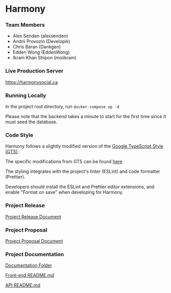 # Harmony

### Team Members

- Alex Senden (alexsenden)
- Andrii Provozin (Developik)
- Chris Baran (Dankgen)
- Edden Wong (EddenWong)
- Ikram Khan Shipon (moiikram)

### Live Production Server

https://harmonysocial.ca

### Running Locally

In the project root directory, run `docker-compose up -d`

Please note that the backend takes a minute to start for the first time since it must seed the database.

### Code Style

Harmony follows a slightly modified version of the [Google TypeScript Style (GTS)](https://github.com/google/gts).

The specific modifications from GTS can be found [here](harmony-api/.prettierrc.js)

The styling integrates with the project's linter (ESLint) and code formatter (Prettier).

Developers should install the ESLint and Prettier editor extensions, and enable "Format on save" when developing for Harmony.

### Project Release

[Project Release Document](documentation/Harmony%20-%20Project%20Release.pdf)

### Project Proposal

[Project Proposal Document](documentation/Project%20Proposal.pdf)

### Project Documentation

[Documentation Folder](documentation)

[Front-end README.md](harmony-fe/README.md)

[API README.md](harmony-api/README.md)
